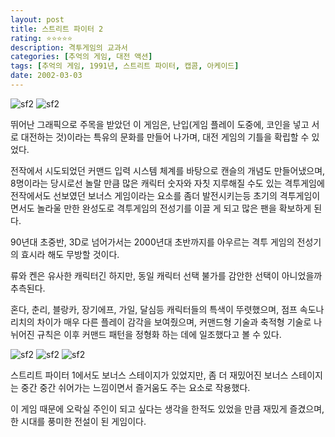 ```yaml
---
layout: post
title: 스트리트 파이터 2
rating: ⭐️⭐️⭐️⭐️⭐️
description: 격투게임의 교과서
categories: [추억의 게임, 대전 액션]
tags: [추억의 게임, 1991년, 스트리트 파이터, 캡콤, 아케이드]
date: 2002-03-03
---
```


![sf2](../../review/img/2002/sf2_01.jpg)
![sf2](../../review/img/2002/sf2_02.jpg)

뛰어난 그래픽으로 주목을 받았던 이 게임은, 난입(게임 플레이 도중에, 코인을 넣고 서로 대전하는 것)이라는 특유의 문화를 만들어 나가며, 대전 게임의 기틀을 확립할 수 있었다. 

전작에서 시도되었던 커맨드 입력 시스템 체계를 바탕으로 캔슬의 개념도 만들어냈으며, 8명이라는 당시로선 놀랄 만큼 많은 캐릭터 숫자와 자칫 지루해질 수도 있는 격투게임에 전작에서도 선보였던 보너스 게임이라는 요소를 좀더 발전시키는등 초기의 격투게임이면서도 놀라울 만한 완성도로 격투게임의 전성기를 이끌 게 되고 많은 팬을 확보하게 된다.

90년대 초중반, 3D로 넘어가서는 2000년대 초반까지를 아우르는 격투 게임의 전성기의 효시라 해도 무방할 것이다.

류와 켄은 유사한 캐릭터긴 하지만, 동일 캐릭터 선택 불가를 감안한 선택이 아니었을까 추측된다.

혼다, 춘리, 블랑카, 장기에프, 가일, 달심등 캐릭터들의 특색이 뚜렷했으며, 점프 속도나 리치의 차이가 매우 다른 플레이 감각을 보여줬으며, 커맨드형 기술과 축적형 기술로 나뉘어진 규칙은 이후 커맨드 패턴을 정형화 하는 데에 일조했다고 볼 수 있다.

![sf2](../../review/img/2002/sf2_03.jpg)
![sf2](../../review/img/2002/sf2_04.jpg)
![sf2](../../review/img/2002/sf2_05.jpg)

스트리트 파이터 1에서도 보너스 스테이지가 있었지만, 좀 더 재밌어진 보너스 스테이지는 중간 중간 쉬어가는 느낌이면서 즐거움도 주는 요소로 작용했다.

이 게임 때문에 오락실 주인이 되고 싶다는 생각을 한적도 있었을 만큼 재밌게 즐겼으며, 한 시대를 풍미한 전설이 된 게임이다.